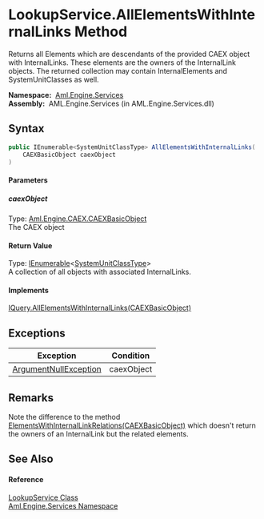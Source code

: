LookupService.AllElementsWithInternalLinks Method
=================================================
Returns all Elements which are descendants of the provided CAEX object with InternalLinks. These elements are the owners of the InternalLink objects. The returned collection may contain InternalElements and SystemUnitClasses as well.

  **Namespace:**  [Aml.Engine.Services][1]  
  **Assembly:**  AML.Engine.Services (in AML.Engine.Services.dll)

Syntax
------

```csharp
public IEnumerable<SystemUnitClassType> AllElementsWithInternalLinks(
	CAEXBasicObject caexObject
)
```

#### Parameters

##### *caexObject*
Type: [Aml.Engine.CAEX.CAEXBasicObject][2]  
The CAEX object

#### Return Value
Type: [IEnumerable][3]&lt;[SystemUnitClassType][4]>  
 A collection of all objects with associated InternalLinks. 
#### Implements
[IQuery.AllElementsWithInternalLinks(CAEXBasicObject)][5]  


Exceptions
----------

Exception                  | Condition  
-------------------------- | ---------- 
[ArgumentNullException][6] | caexObject 


Remarks
-------
 Note the difference to the method [ElementsWithInternalLinkRelations(CAEXBasicObject)][7] which doesn't return the owners of an InternalLink but the related elements. 

See Also
--------

#### Reference
[LookupService Class][8]  
[Aml.Engine.Services Namespace][1]  

[1]: ../README.md
[2]: ../../Aml.Engine.CAEX/CAEXBasicObject/README.md
[3]: https://docs.microsoft.com/dotnet/api/system.collections.generic.ienumerable-1
[4]: ../../Aml.Engine.CAEX/SystemUnitClassType/README.md
[5]: ../../Aml.Engine.Services.Interfaces/IQuery/AllElementsWithInternalLinks.md
[6]: https://docs.microsoft.com/dotnet/api/system.argumentnullexception
[7]: ../../Aml.Engine.Services.Interfaces/IQuery/ElementsWithInternalLinkRelations.md
[8]: README.md
[9]: https://www.automationml.org
[10]: ../../icons/logoShade.png